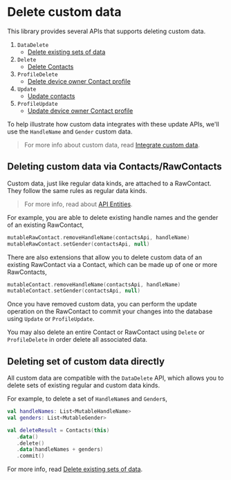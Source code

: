 # Delete custom data

This library provides several APIs that supports deleting custom data.

1. `DataDelete`
   - [Delete existing sets of data](./../data/delete-data-sets.md)
2. `Delete`
   - [Delete Contacts](./../basics/delete-contacts.md)
3. `ProfileDelete`
   - [Delete device owner Contact profile](./../profile/delete-profile.md)
4. `Update`
   - [Update contacts](./../basics/update-contacts.md)
5. `ProfileUpdate`
   - [Update device owner Contact profile](./../profile/update-profile.md)

To help illustrate how custom data integrates with these update APIs, we'll use the `HandleName`
and `Gender` custom data.

> For more info about custom data, read [Integrate custom data](./../customdata/integrate-custom-data.md).

## Deleting custom data via Contacts/RawContacts

Custom data, just like regular data kinds, are attached to a RawContact. They follow the same rules
as regular data kinds.

> For more info, read about [API Entities](./../entities/about-api-entities.md).

For example, you are able to delete existing handle names and the gender of an existing RawContact,

```kotlin
mutableRawContact.removeHandleName(contactsApi, handleName)
mutableRawContact.setGender(contactsApi, null)
```

There are also extensions that allow you to delete custom data of an existing RawContact via a
Contact, which can be made up of one or more RawContacts,

```kotlin
mutableContact.removeHandleName(contactsApi, handleName)
mutableContact.setGender(contactsApi, null)
```

Once you have removed custom data, you can perform the update operation on the RawContact to commit 
your changes into the database using `Update` or `ProfileUpdate`.

You may also delete an entire Contact or RawContact using `Delete` or `ProfileDelete` in order
delete all associated data.

## Deleting set of custom data directly

All custom data are compatible with the `DataDelete` API, which allows you to delete sets of
existing regular and custom data kinds.

For example, to delete a set of `HandleName`s and `Gender`s,

```kotlin
val handleNames: List<MutableHandleName>
val genders: List<MutableGender>

val deleteResult = Contacts(this)
   .data()
   .delete()
   .data(handleNames + genders)
   .commit()
```

For more info, read [Delete existing sets of data](./../data/delete-data-sets.md).
